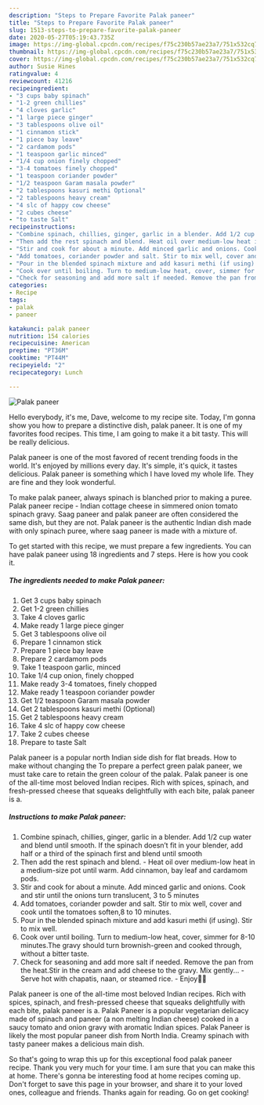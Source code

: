 ```yaml
---
description: "Steps to Prepare Favorite Palak paneer"
title: "Steps to Prepare Favorite Palak paneer"
slug: 1513-steps-to-prepare-favorite-palak-paneer
date: 2020-05-27T05:19:43.735Z
image: https://img-global.cpcdn.com/recipes/f75c230b57ae23a7/751x532cq70/palak-paneer-recipe-main-photo.jpg
thumbnail: https://img-global.cpcdn.com/recipes/f75c230b57ae23a7/751x532cq70/palak-paneer-recipe-main-photo.jpg
cover: https://img-global.cpcdn.com/recipes/f75c230b57ae23a7/751x532cq70/palak-paneer-recipe-main-photo.jpg
author: Susie Hines
ratingvalue: 4
reviewcount: 41216
recipeingredient:
- "3 cups baby spinach"
- "1-2 green chillies"
- "4 cloves garlic"
- "1 large piece ginger"
- "3 tablespoons olive oil"
- "1 cinnamon stick"
- "1 piece bay leave"
- "2 cardamom pods"
- "1 teaspoon garlic minced"
- "1/4 cup onion finely chopped"
- "3-4 tomatoes finely chopped"
- "1 teaspoon coriander powder"
- "1/2 teaspoon Garam masala powder"
- "2 tablespoons kasuri methi Optional"
- "2 tablespoons heavy cream"
- "4 slc of happy cow cheese"
- "2 cubes cheese"
- "to taste Salt"
recipeinstructions:
- "Combine spinach, chillies, ginger, garlic in a blender. Add 1/2 cup water and blend until smooth. If the spinach doesn’t fit in your blender, add half or a third of the spinach first and blend until smooth"
- "Then add the rest spinach and blend. Heat oil over medium-low heat in a medium-size pot until warm. Add cinnamon, bay leaf and cardamom pods."
- "Stir and cook for about a minute. Add minced garlic and onions. Cook and stir until the onions turn translucent, 3 to 5 minutes"
- "Add tomatoes, coriander powder and salt. Stir to mix well, cover and cook until the tomatoes soften,8 to 10 minutes."
- "Pour in the blended spinach mixture and add kasuri methi (if using). Stir to mix well."
- "Cook over until boiling. Turn to medium-low heat, cover, simmer for 8-10 minutes.The gravy should turn brownish-green and cooked through, without a bitter taste."
- "Check for seasoning and add more salt if needed. Remove the pan from the heat.Stir in the cream and add cheese to the gravy. Mix gently... Serve hot with chapatis, naan, or steamed rice. Enjoy🥬🧀"
categories:
- Recipe
tags:
- palak
- paneer

katakunci: palak paneer 
nutrition: 154 calories
recipecuisine: American
preptime: "PT36M"
cooktime: "PT44M"
recipeyield: "2"
recipecategory: Lunch

---
```



![Palak paneer](https://img-global.cpcdn.com/recipes/f75c230b57ae23a7/751x532cq70/palak-paneer-recipe-main-photo.jpg)

Hello everybody, it's me, Dave, welcome to my recipe site. Today, I'm gonna show you how to prepare a distinctive dish, palak paneer. It is one of my favorites food recipes. This time, I am going to make it a bit tasty. This will be really delicious.

Palak paneer is one of the most favored of recent trending foods in the world. It's enjoyed by millions every day. It's simple, it's quick, it tastes delicious. Palak paneer is something which I have loved my whole life. They are fine and they look wonderful.

To make palak paneer, always spinach is blanched prior to making a puree. Palak paneer recipe - Indian cottage cheese in simmered onion tomato spinach gravy. Saag paneer and palak paneer are often considered the same dish, but they are not. Palak paneer is the authentic Indian dish made with only spinach puree, where saag paneer is made with a mixture of.


To get started with this recipe, we must prepare a few ingredients. You can have palak paneer using 18 ingredients and 7 steps. Here is how you cook it.

<!--inarticleads1-->

##### The ingredients needed to make Palak paneer:

1. Get 3 cups baby spinach
1. Get 1-2 green chillies
1. Take 4 cloves garlic
1. Make ready 1 large piece ginger
1. Get 3 tablespoons olive oil
1. Prepare 1 cinnamon stick
1. Prepare 1 piece bay leave
1. Prepare 2 cardamom pods
1. Take 1 teaspoon garlic, minced
1. Take 1/4 cup onion, finely chopped
1. Make ready 3-4 tomatoes, finely chopped
1. Make ready 1 teaspoon coriander powder
1. Get 1/2 teaspoon Garam masala powder
1. Get 2 tablespoons kasuri methi (Optional)
1. Get 2 tablespoons heavy cream
1. Take 4 slc of happy cow cheese
1. Take 2 cubes cheese
1. Prepare to taste Salt


Palak paneer is a popular north Indian side dish for flat breads. How to make without changing the To prepare a perfect green palak paneer, we must take care to retain the green colour of the palak. Palak paneer is one of the all-time most beloved Indian recipes. Rich with spices, spinach, and fresh-pressed cheese that squeaks delightfully with each bite, palak paneer is a. 

<!--inarticleads2-->

##### Instructions to make Palak paneer:

1. Combine spinach, chillies, ginger, garlic in a blender. Add 1/2 cup water and blend until smooth. If the spinach doesn’t fit in your blender, add half or a third of the spinach first and blend until smooth
1. Then add the rest spinach and blend. - Heat oil over medium-low heat in a medium-size pot until warm. Add cinnamon, bay leaf and cardamom pods.
1. Stir and cook for about a minute. Add minced garlic and onions. Cook and stir until the onions turn translucent, 3 to 5 minutes
1. Add tomatoes, coriander powder and salt. Stir to mix well, cover and cook until the tomatoes soften,8 to 10 minutes.
1. Pour in the blended spinach mixture and add kasuri methi (if using). Stir to mix well.
1. Cook over until boiling. Turn to medium-low heat, cover, simmer for 8-10 minutes.The gravy should turn brownish-green and cooked through, without a bitter taste.
1. Check for seasoning and add more salt if needed. Remove the pan from the heat.Stir in the cream and add cheese to the gravy. Mix gently... - Serve hot with chapatis, naan, or steamed rice. - Enjoy🥬🧀


Palak paneer is one of the all-time most beloved Indian recipes. Rich with spices, spinach, and fresh-pressed cheese that squeaks delightfully with each bite, palak paneer is a. Palak Paneer is a popular vegetarian delicacy made of spinach and paneer (a non melting Indian cheese) cooked in a saucy tomato and onion gravy with aromatic Indian spices. Palak Paneer is likely the most popular paneer dish from North India. Creamy spinach with tasty paneer makes a delicious main dish. 

So that's going to wrap this up for this exceptional food palak paneer recipe. Thank you very much for your time. I am sure that you can make this at home. There's gonna be interesting food at home recipes coming up. Don't forget to save this page in your browser, and share it to your loved ones, colleague and friends. Thanks again for reading. Go on get cooking!
